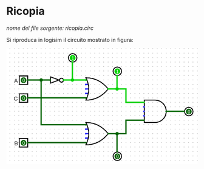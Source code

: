 # Ricopia

*nome del file sorgente: ricopia.circ*

Si riproduca in logisim il circuito mostrato in figura:

![alt text](circuit.png)
